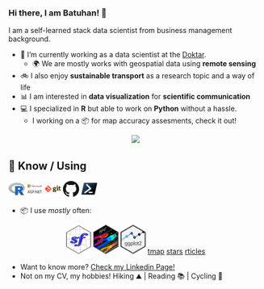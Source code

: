 ### Hi there, I am Batuhan! 👋
  
I am a self-learned stack data scientist from business management background.

- :mag_right: I’m currently working as a data scientist at the [Doktar](doktar.com).
  - :earth_africa: We are mostly works with geospatial data using **remote sensing**
- :bike: I also enjoy **sustainable transport** as a research topic and a way of life
- :bar_chart: I am interested in **data visualization** for **scientific communication**
- :computer: I specialized in **R** but able to work on **Python** without a hassle.
  - I working on a 📦 for map accuracy assesments, check it out! 
<p align="center">
  <a href="https://github.com/bkavlak/bootmap"><img src="https://github.com/bkavlak/datacamp2020-doktar/blob/main/images/doktarhex2.png" width="70px"/></a>
</p>

## 🧠 Know / Using

<img src="https://github.com/github/explore/blob/main/topics/r/r.png" height="32" /> <img src="https://github.com/github/explore/blob/main/topics/aspnet/aspnet.png?raw=true" height="32" /> <img src="https://github.com/github/explore/blob/main/topics/git/git.png?raw=true" height="32" /> <img src="https://github.com/github/explore/blob/main/topics/github/github.png?raw=true" height="32" /> <img src="https://github.com/github/explore/blob/main/topics/powershell/powershell.png?raw=true" height="32" /> 

  - 📦 I use *mostly* often: 
<p align="center">
  <a href="https://github.com/r-spatial/sf"><img src="https://raw.githubusercontent.com/loreabad6/sfnetworks_WiG/main/figs/sf.png" width="50px"/></a>
  <a href="https://github.com/tidyverse/dplyr"><img src="https://raw.githubusercontent.com/tidyverse/dplyr/master/man/figures/logo.png" width="50px"/></a>
  <a href="https://github.com/tidyverse/ggplot2"><img src="https://raw.githubusercontent.com/tidyverse/ggplot2/master/man/figures/logo.png" width="50px"/></a>
  <a href="https://github.com/mtennekes/tmap">tmap</a>
  <a href="https://github.com/r-spatial/stars/">stars</a>
  <a href="https://github.com/rstudio/rticles">rticles</a> 
</p>

- Want to know more? [Check my Linkedin Page!](https://www.linkedin.com/in/batuhan-kavlak-05b631a8)
- Not on my CV, my hobbies! Hiking :mountain: | Reading :books: | Cycling :bicyclist: 

<!--
Here are some ideas to get you started:


- 🌱 I’m currently learning ...
- 👯 I’m looking to collaborate on ...
- 🤔 I’m looking for help with ...
- 💬 Ask me about ...
- 📫 How to reach me: ...
- 😄 Pronouns: ...
- ⚡ Fun fact: ...
-->
